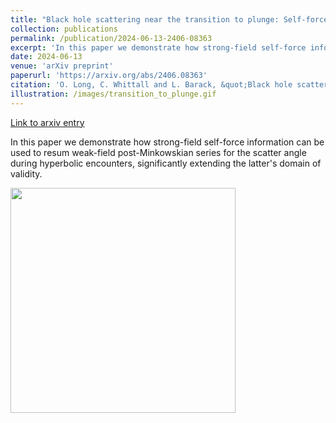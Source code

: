 ```yaml
---
title: "Black hole scattering near the transition to plunge: Self-force and resummation of post-Minkowskian theory"
collection: publications
permalink: /publication/2024-06-13-2406-08363
excerpt: 'In this paper we demonstrate how strong-field self-force information can be used to resum weak-field post-Minkowskian series for the scatter angle during hyperbolic encounters, significantly extending the latter&apos;s domain of validity.'
date: 2024-06-13
venue: 'arXiv preprint'
paperurl: 'https://arxiv.org/abs/2406.08363'
citation: 'O. Long, C. Whittall and L. Barack, &quot;Black hole scattering near the transition to plunge: Self-force and resummation of post-Minkowskian theory&quot;, arXiv:2406.08363'
illustration: /images/transition_to_plunge.gif
---
```

<head>
<style>
img {
 padding-right: 20px; 
}
 </style>
</head>

<a href='https://arxiv.org/abs/2406.08363'>Link to arxiv entry</a>

In this paper we demonstrate how strong-field self-force information can be used to resum weak-field post-Minkowskian series for the scatter angle during hyperbolic encounters, significantly extending the latter&apos;s domain of validity.

<div>
<image style="float:left" width="360" height="360" src="/images/transition_to_plunge.gif" />
</div>

